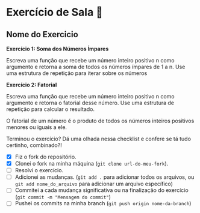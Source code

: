# Exercício de Sala 🏫

## Nome do Exercicio

**Exercício 1: Soma dos Números Ímpares**

Escreva uma função que recebe um número inteiro positivo n como argumento e retorna a soma de todos os números ímpares de 1 a n. Use uma estrutura de repetição para iterar sobre os números

**Exercício 2: Fatorial**

Escreva uma função que recebe um número inteiro positivo n como argumento e retorna o fatorial desse número. Use uma estrutura de repetição para calcular o resultado.

O fatorial de um número é o produto de todos os números inteiros positivos menores ou iguais a ele.

Terminou o exercício? Dá uma olhada nessa checklist e confere se tá tudo certinho, combinado?!

- [x] Fiz o fork do repositório.
- [x] Clonei o fork na minha máquina (`git clone url-do-meu-fork`).
- [ ] Resolvi o exercício.
- [ ] Adicionei as mudanças. (`git add .` para adicionar todos os arquivos, ou `git add nome_do_arquivo` para adicionar um arquivo específico)
- [ ] Commitei a cada mudança significativa ou na finalização do exercício (`git commit -m "Mensagem do commit"`)
- [ ] Pushei os commits na minha branch (`git push origin nome-da-branch`)
